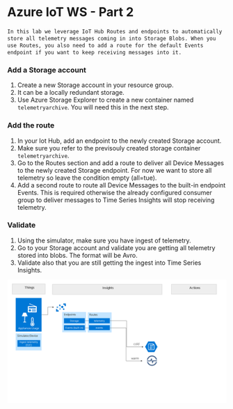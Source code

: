 # Azure IoT WS - Part 2

    In this lab we leverage IoT Hub Routes and endpoints to automatically store all telemetry messages coming in into Storage Blobs. When you use Routes, you also need to add a route for the default Events endpoint if you want to keep receiving messages into it.

### Add a Storage account
1. Create a new Storage account in your resource group.
1. It can be a locally redundant storage.
1. Use Azure Storage Explorer to create a new container named `telemetryarchive`. You will need this in the next step.

### Add the route

1. In your Iot Hub, add an endpoint to the newly created Storage account.
1. Make sure you refer to the previsouly created storage container `telemetryarchive`.
1. Go to the Routes section and add a route to deliver all Device Messages to the newly created Storage endpoint. For now we want to store all telemetry so leave the condition empty (all=tue). 
1. Add a second route to route all Device Messages to the built-in endpoint Events. This is required otherwise the already configured consumer group to deliver messages to Time Series Insights will stop receiving telemetry.

### Validate 

1. Using the simulator, make sure you have ingest of telemetry.
1. Go to your Storage account and validate you are getting all telemetry stored into blobs. The format will be Avro.
1. Validate also that you are still getting the ingest into Time Series Insights.


![picture alt](media/part2-architecture.png "Azure Architecture")
